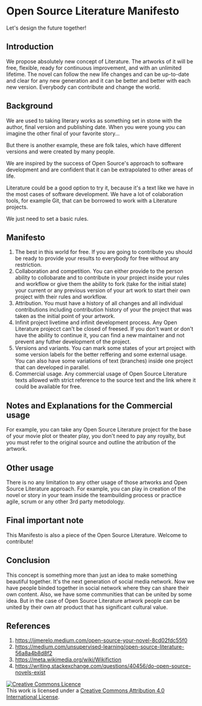 # Open Source Literature Manifesto

Let's design the future together!

## Introduction

We propose absolutely new concept of Literature. The artworks of it will be free, flexible, ready for continuous improvement, and with an unlimited lifetime. The novel can follow the new life changes and can be up-to-date and clear for any new generation and it can be better and better with each new version. Everybody can contribute and change the world.

## Background

We are used to taking literary works as something set in stone with the author, final version and publishing date. When you were young you can imagine the other final of your favorite story...

But there is another example, these are folk tales, which have different versions and were created by many people.

We are inspired by the success of Open Source's approach to software development and are confident that it can be extrapolated to other areas of life.

Literature could be a good option to try it, because it's a text like we have in the most cases of software development. We have a lot of colaboration tools, for example Git, that can be borrowed to work with a Literature projects.

We just need to set a basic rules.

## Manifesto

1. The best in this world for free. If you are going to contribute you should be ready to provide your results to everybody for free without any restriction.
2. Collaboration and competition. You can either provide to the person ability to collobarate and to contribute in your project inside your rules and workflow or give them the ability to fork (take for the initial state) your current or any previous version of your art work to start their own project with their rules and workflow.
3. Attribution. You must have a history of all changes and all individual contributions including contribution history of your the project that was taken as the initial point of your artwork.
4. Infinit project livetime and infinit development process. Any Open Literature projecct can't be closed of freesed. If you don't want or don't have the ability to continue it, you can find a new maintainer and not prevent any futher development of the project.
5. Versions and variants. You can mark some states of your art project with some version labels for the better reffering and some external usage. You can also have some variations of text (branches) inside one project that can developed in parallel.
6. Commercial usage. Any commercial usage of Open Source Literature texts allowed with strict reference to the source text and the link where it could be available for free.    

## Notes and Explanations for the Commercial usage

For example, you can take any Open Source Literature project for the base of your movie plot or theater play, you don't need to pay any royalty, but you must refer to the original source and outline the atribution of the artwork.

## Other usage

There is no any limitation to any other usage of those artworks and Open Source Literature approach. For example, you can play in creation of the novel or story in your team inside the teambuilding process or practice agile, scrum or any other 3rd party metodology.

## Final important note

This Manifesto is also a piece of the Open Source Literature. Welcome to contribute! 

## Conclusion

This concept is something more than just an idea to make something beautiful together. It's the next generation of social media network. Now we have people binded together in social network where they can share their own content. Also, we have some communities that can be united by some idea. But in the case of Open Source Literature artwork people can be united by their own atr product that has significant cultural value.


## References

1. https://jjmerelo.medium.com/open-source-your-novel-8cd02fdc55f0
2. https://medium.com/unsupervised-learning/open-source-literature-56a8a4b8d8f2
3. https://meta.wikimedia.org/wiki/Wikifiction
4. https://writing.stackexchange.com/questions/40456/do-open-source-novels-exist

<a rel="license" href="http://creativecommons.org/licenses/by/4.0/"><img alt="Creative Commons Licence" style="border-width:0" src="https://i.creativecommons.org/l/by/4.0/88x31.png" /></a><br />This work is licensed under a <a rel="license" href="http://creativecommons.org/licenses/by/4.0/">Creative Commons Attribution 4.0 International License</a>.

